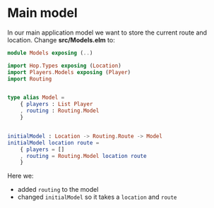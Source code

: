 # Main model

In our main application model we want to store the current route and location.
Change __src/Models.elm__ to:

```elm
module Models exposing (..)

import Hop.Types exposing (Location)
import Players.Models exposing (Player)
import Routing


type alias Model =
    { players : List Player
    , routing : Routing.Model
    }


initialModel : Location -> Routing.Route -> Model
initialModel location route =
    { players = []
    , routing = Routing.Model location route
    }
```

Here we:

- added `routing` to the model
- changed `initialModel` so it takes a `location` and `route`
